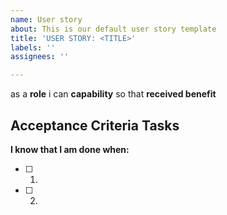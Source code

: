 ```yaml
---
name: User story
about: This is our default user story template
title: 'USER STORY: <TITLE>'
labels: ''
assignees: ''

---
```


as a **role** i can **capability** so that **received benefit**
## Acceptance Criteria Tasks
**I know that I am done when:**  
- [ ] 1.
- [ ] 2.
